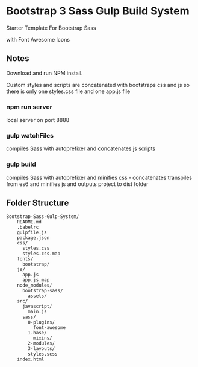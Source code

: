 # Bootstrap 3 Sass Gulp Build System #
Starter Template For Bootstrap Sass

with Font Awesome Icons


## Notes

Download and run NPM install.

Custom styles and scripts are concatenated with bootstraps css and js so there is only one styles.css file and one app.js file

### npm run server ###
local server on port 8888
### gulp watchFiles ###
compiles Sass with autoprefixer and concatenates js scripts
### gulp build ###
compiles Sass with autoprefixer and minifies css - concatenates transpiles from es6 and minifies js and outputs project 
to dist folder

## Folder Structure

```
Bootstrap-Sass-Gulp-System/
    README.md
    .babelrc
    gulpfile.js
    package.json
    css/
      styles.css
      styles.css.map
    fonts/
      bootstrap/  
    js/
      app.js
      app.js.map
    node_modules/
      bootstrap-sass/
        assets/
    src/
      javascript/
        main.js
      sass/
        0-plugins/
          font-awesome
        1-base/
          mixins/
        2-modules/
        3-layouts/
        styles.scss
    index.html
  
```

